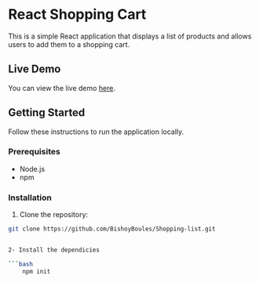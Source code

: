 # React Shopping Cart

This is a simple React application that displays a list of products and allows users to add them to a shopping cart.

## Live Demo

You can view the live demo [here](https://splendorous-rabanadas-ff1827.netlify.app/).

## Getting Started

Follow these instructions to run the application locally.

### Prerequisites

- Node.js
- npm

### Installation

1. Clone the repository:

```bash
git clone https://github.com/BishoyBoules/Shopping-list.git


2- Install the dependicies

```bash
    npm init
